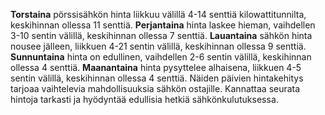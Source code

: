 **Torstaina** pörssisähkön hinta liikkuu välillä 4-14 senttiä kilowattitunnilta, keskihinnan ollessa 11 senttiä. **Perjantaina** hinta laskee hieman, vaihdellen 3-10 sentin välillä, keskihinnan ollessa 7 senttiä. **Lauantaina** sähkön hinta nousee jälleen, liikkuen 4-21 sentin välillä, keskihinnan ollessa 9 senttiä. **Sunnuntaina** hinta on edullinen, vaihdellen 2-6 sentin välillä, keskihinnan ollessa 4 senttiä. **Maanantaina** hinta pysyttelee alhaisena, liikkuen 4-5 sentin välillä, keskihinnan ollessa 4 senttiä. Näiden päivien hintakehitys tarjoaa vaihtelevia mahdollisuuksia sähkön ostajille. Kannattaa seurata hintoja tarkasti ja hyödyntää edullisia hetkiä sähkönkulutuksessa.